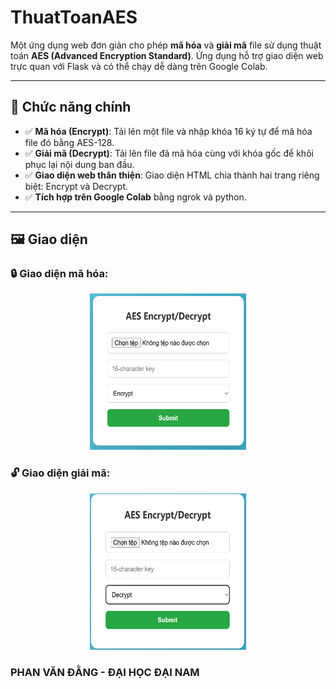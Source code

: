 # ThuatToanAES
Một ứng dụng web đơn giản cho phép **mã hóa** và **giải mã** file sử dụng thuật toán **AES (Advanced Encryption Standard)**. Ứng dụng hỗ trợ giao diện web trực quan với Flask và có thể chạy dễ dàng trên Google Colab.

---

## 🚀 Chức năng chính

- ✅ **Mã hóa (Encrypt)**: Tải lên một file và nhập khóa 16 ký tự để mã hóa file đó bằng AES-128.
- ✅ **Giải mã (Decrypt)**: Tải lên file đã mã hóa cùng với khóa gốc để khôi phục lại nội dung ban đầu.
- ✅ **Giao diện web thân thiện**: Giao diện HTML chia thành hai trang riêng biệt: Encrypt và Decrypt.
- ✅ **Tích hợp trên Google Colab** bằng ngrok và python.

---

## 🖼️ Giao diện

### 🔒 Giao diện mã hóa:

<p align="center">
  <img src="MaHoa.png" alt="Ảnh minh họa" width="250" height="250">
</p>

### 🔓 Giao diện giải mã:

<p align="center">
  <img src="GiaiMa.png" alt="Ảnh minh họa" width="250" height="250">
</p>

### PHAN VĂN ĐẰNG - ĐẠI HỌC ĐẠI NAM
